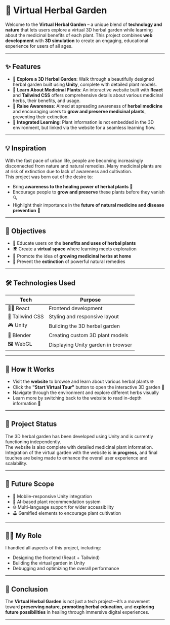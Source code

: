 # 🌿 Virtual Herbal Garden

Welcome to the **Virtual Herbal Garden** – a unique blend of **technology and nature** that lets users explore a virtual 3D herbal garden while learning about the medicinal benefits of each plant. This project combines **web development** with **3D simulation** to create an engaging, educational experience for users of all ages.

---

## ✨ Features

- 🌱 **Explore a 3D Herbal Garden**: Walk through a beautifully designed herbal garden built using **Unity**, complete with detailed plant models.
- 📖 **Learn About Medicinal Plants**: An interactive website built with **React** and **Tailwind CSS** offers comprehensive details about various medicinal herbs, their benefits, and usage.
- 🧠 **Raise Awareness**: Aimed at spreading awareness of **herbal medicine** and encouraging users to **grow and preserve medicinal plants**, preventing their extinction.
- 🔗 **Integrated Learning**: Plant information is not embedded in the 3D environment, but linked via the website for a seamless learning flow.

---

## 💡 Inspiration

With the fast pace of urban life, people are becoming increasingly disconnected from nature and natural remedies. Many medicinal plants are at risk of extinction due to lack of awareness and cultivation.  
This project was born out of the desire to:  
- Bring **awareness to the healing power of herbal plants** 🌿  
- Encourage people to **grow and preserve** these plants before they vanish 🔍  
- Highlight their importance in the **future of natural medicine and disease prevention** 🧬  

---

## 🎯 Objectives

- 🧪 Educate users on the **benefits and uses of herbal plants**
- 🌍 Create a **virtual space** where learning meets exploration
- 🌱 Promote the idea of **growing medicinal herbs at home**
- 🚫 Prevent the **extinction** of powerful natural remedies

---

## 🛠️ Technologies Used

| Tech           | Purpose                          |
|----------------|----------------------------------|
| 🧑‍💻 React        | Frontend development              |
| 🎨 Tailwind CSS | Styling and responsive layout     |
| 🎮 Unity        | Building the 3D herbal garden     |
| 🧊 Blender       | Creating custom 3D plant models   |
| 🖼️ WebGL        | Displaying Unity garden in browser |

---

## 🧩 How It Works

- Visit the **website** to browse and learn about various herbal plants 🌐  
- Click the **"Start Virtual Tour"** button to open the interactive 3D garden 🌳  
- Navigate through the environment and explore different herbs visually  
- Learn more by switching back to the website to read in-depth information 📘  

---

## 🚧 Project Status

The 3D herbal garden has been developed using Unity and is currently functioning independently.  
The website is also complete with detailed medicinal plant information.  
Integration of the virtual garden with the website is **in progress**, and final touches are being made to enhance the overall user experience and scalability.

---

## 🚀 Future Scope

- 📱 Mobile-responsive Unity integration
- 🧠 AI-based plant recommendation system
- 🌐 Multi-language support for wider accessibility
- 🕹️ Gamified elements to encourage plant cultivation

---

## 🙋‍♂️ My Role

I handled all aspects of this project, including:
- Designing the frontend (React + Tailwind)
- Building the virtual garden in Unity
- Debugging and optimizing the overall performance

---

## 🌟 Conclusion

The **Virtual Herbal Garden** is not just a tech project—it’s a movement toward **preserving nature**, **promoting herbal education**, and **exploring future possibilities** in healing through immersive digital experiences.

---

